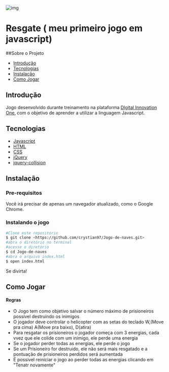 
![img](./imgs/gameplay.gif)

# Resgate ( meu primeiro jogo em javascript)
<!---ts--->
##Sobre o Projeto
* [Introdução](##Introdução)
* [Tecnologias](##Tecnologias)
* [Instalação](##Instalação)
* [Como Jogar](##Como-jogar)

<!---te--->


## Introdução
Jogo desenvolvido durante treinamento na plataforma [DIgital Innovation One](https://www.dio.me/), com o objetivo de aprender a utilizar a linguagem Javascript.
## Tecnologias
* [Javascript](https://www.javascript.com/)
* [HTML](https://www.w3schools.com/html/html_intro.asp)
* [CSS](https://www.w3schools.com/css/css_intro.asp)
* [jQuery](https://jquery.com/)
* [jquery-collision](https://github.com/dsbaars/jquery-collision)

## Instalação
### Pre-requisitos
Você irá precisar de apenas um navegador atualizado, como o Google Chrome.
### Instalando o jogo
```bash	
#Clone este repositório
$ git clone <https://github.com/crystian97/Jogo-de-naves.git>
#abra o diretório no terminal
#acesse o diretório
$ cd Jogo-de-naves
#abra o arquivo index.html
$ open index.html

```
Se divirta!
## Como Jogar
#### Regras
* O Jogo tem como objetivo salvar o número máximo de prisioneiros possível destruindo os inimigos
* O jogador deve controlar o helicopter com as setas do teclado W,(Move pra cima) A(Move pra baixo),  D(atira)
* Para resgatar os prisioneiros o jogador começa com  3 energias, cada vvez que ele colide com um inimigo, ele perde uma energia
* Se o jogador perder todas as energias, ele perde o jogo
* Se um Prisioneiro for destruido, ele não será mais resgatado e a pontuação de prisioneiros perdidos será aumentada
* É possivel reiniciar o jogo ao perder todas as energias clicando em "Tenatr novamente"